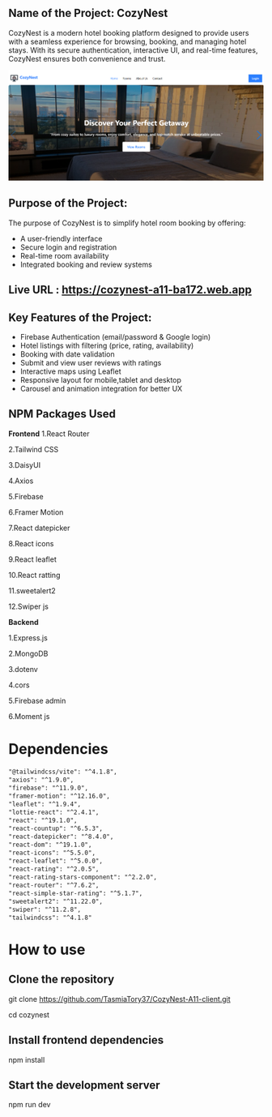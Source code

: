 ##  Name of the Project:  CozyNest

CozyNest is a modern hotel booking platform designed to provide users with a seamless experience for browsing, booking, and managing hotel stays. With its secure authentication, interactive UI, and real-time features, CozyNest ensures both convenience and trust.


![Project Screenshot](./src/assets/Screenshot%202025-06-25%20030650.png)



##  Purpose of the Project:

The purpose of CozyNest is to simplify hotel room booking by offering:

- A user-friendly interface
- Secure login and registration
- Real-time room availability
- Integrated booking and review systems


## Live URL :   https://cozynest-a11-ba172.web.app


##  Key Features of the Project:

- Firebase Authentication (email/password & Google login)
- Hotel listings with filtering (price, rating, availability)
- Booking with date validation
- Submit and view user reviews with ratings
- Interactive maps using Leaflet
- Responsive layout for mobile,tablet and desktop
- Carousel and animation integration for better UX

## NPM Packages Used

**Frontend**
1.React Router

2.Tailwind CSS 

3.DaisyUI

4.Axios 

5.Firebase

6.Framer Motion 

7.React datepicker

8.React icons

9.React leaflet

10.React ratting

11.sweetalert2

12.Swiper js



**Backend**

1.Express.js 

2.MongoDB 

3.dotenv 

4.cors

5.Firebase admin

6.Moment js



# Dependencies

    "@tailwindcss/vite": "^4.1.8",
    "axios": "^1.9.0",
    "firebase": "^11.9.0",
    "framer-motion": "^12.16.0",
    "leaflet": "^1.9.4",
    "lottie-react": "^2.4.1",
    "react": "^19.1.0",
    "react-countup": "^6.5.3",
    "react-datepicker": "^8.4.0",
    "react-dom": "^19.1.0",
    "react-icons": "^5.5.0",
    "react-leaflet": "^5.0.0",
    "react-rating": "^2.0.5",
    "react-rating-stars-component": "^2.2.0",
    "react-router": "^7.6.2",
    "react-simple-star-rating": "^5.1.7",
    "sweetalert2": "^11.22.0",
    "swiper": "^11.2.8",
    "tailwindcss": "^4.1.8"


# How to use

## Clone the repository

git clone https://github.com/TasmiaTory37/CozyNest-A11-client.git

cd cozynest

## Install frontend dependencies
npm install

## Start the development server
npm run dev
